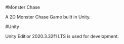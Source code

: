 #Monster Chase

A 2D Monster Chase Game built in Unity.

#Unity

Unity Editior 2020.3.32f1 LTS is used for development.